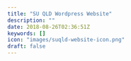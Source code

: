 ```yaml
---
title: "SU QLD Wordpress Website"
description: ""
date: 2018-08-26T02:36:51Z
keywords: []
icon: "images/suqld-website-icon.png"
draft: false
---
```

